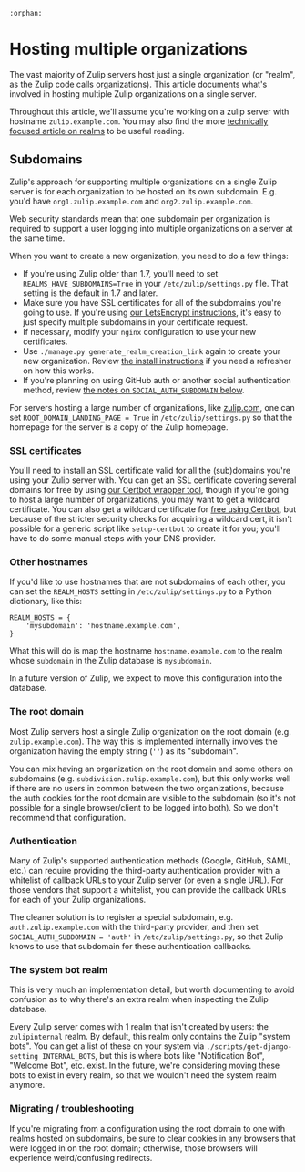 ```eval_rst
:orphan:
```

# Hosting multiple organizations

The vast majority of Zulip servers host just a single organization (or
"realm", as the Zulip code calls organizations).  This article
documents what's involved in hosting multiple Zulip organizations on a
single server.

Throughout this article, we'll assume you're working on a zulip server
with hostname `zulip.example.com`.  You may also find the more
[technically focused article on realms](../subsystems/realms.md) to be useful
reading.

## Subdomains

Zulip's approach for supporting multiple organizations on a single
Zulip server is for each organization to be hosted on its own
subdomain.  E.g. you'd have `org1.zulip.example.com` and
`org2.zulip.example.com`.

Web security standards mean that one subdomain per organization is
required to support a user logging into multiple organizations on a
server at the same time.

When you want to create a new organization, you need to do a few
things:

* If you're using Zulip older than 1.7, you'll need to set
  `REALMS_HAVE_SUBDOMAINS=True` in your `/etc/zulip/settings.py`
  file.  That setting is the default in 1.7 and later.
* Make sure you have SSL certificates for all of the subdomains you're
  going to use.  If you're using
  [our LetsEncrypt instructions](ssl-certificates.md), it's easy to
  just specify multiple subdomains in your certificate request.
* If necessary, modify your `nginx` configuration to use your new
  certificates.
* Use `./manage.py generate_realm_creation_link` again to create your
  new organization.  Review
  [the install instructions](install.md) if you need a
  refresher on how this works.
* If you're planning on using GitHub auth or another social
  authentication method, review
  [the notes on `SOCIAL_AUTH_SUBDOMAIN` below](#authentication).

For servers hosting a large number of organizations, like
[zulip.com](https://zulip.com), one can set `ROOT_DOMAIN_LANDING_PAGE
= True` in `/etc/zulip/settings.py` so that the homepage for the
server is a copy of the Zulip homepage.

### SSL certificates

You'll need to install an SSL certificate valid for all the
(sub)domains you're using your Zulip server with.  You can get an SSL
certificate covering several domains for free by using
[our Certbot wrapper tool](../production/ssl-certificates.html#after-zulip-is-already-installed),
though if you're going to host a large number of organizations, you
may want to get a wildcard certificate.  You can also get a wildcard
certificate for
[free using Certbot](https://community.letsencrypt.org/t/getting-wildcard-certificates-with-certbot/56285),
but because of the stricter security checks for acquiring a wildcard
cert, it isn't possible for a generic script like `setup-certbot` to
create it for you; you'll have to do some manual steps with your DNS
provider.

### Other hostnames

If you'd like to use hostnames that are not subdomains of each other,
you can set the `REALM_HOSTS` setting in `/etc/zulip/settings.py` to a
Python dictionary, like this:

```
REALM_HOSTS = {
    'mysubdomain': 'hostname.example.com',
}
```

What this will do is map the hostname `hostname.example.com` to the
realm whose `subdomain` in the Zulip database is `mysubdomain`.

In a future version of Zulip, we expect to move this configuration
into the database.

### The root domain

Most Zulip servers host a single Zulip organization on the root domain
(e.g. `zulip.example.com`).  The way this is implemented internally
involves the organization having the empty string (`''`) as its
"subdomain".

You can mix having an organization on the root domain and some others
on subdomains (e.g. `subdivision.zulip.example.com`), but this only
works well if there are no users in common between the two
organizations, because the auth cookies for the root domain are
visible to the subdomain (so it's not possible for a single
browser/client to be logged into both).  So we don't recommend that
configuration.

### Authentication

Many of Zulip's supported authentication methods (Google, GitHub,
SAML, etc.) can require providing the third-party authentication
provider with a whitelist of callback URLs to your Zulip server (or
even a single URL).  For those vendors that support a whitelist, you
can provide the callback URLs for each of your Zulip organizations.

The cleaner solution is to register a special subdomain, e.g.
`auth.zulip.example.com` with the third-party provider, and then set
`SOCIAL_AUTH_SUBDOMAIN = 'auth'` in `/etc/zulip/settings.py`, so that
Zulip knows to use that subdomain for these authentication callbacks.

### The system bot realm

This is very much an implementation detail, but worth documenting to
avoid confusion as to why there's an extra realm when inspecting the
Zulip database.

Every Zulip server comes with 1 realm that isn't created by users: the
`zulipinternal` realm.  By default, this realm only contains the Zulip "system
bots".  You can get a list of these on your system via
`./scripts/get-django-setting INTERNAL_BOTS`, but this is where bots
like "Notification Bot", "Welcome Bot", etc. exist.  In the future,
we're considering moving these bots to exist in every realm, so that
we wouldn't need the system realm anymore.

### Migrating / troubleshooting

If you're migrating from a configuration using the root domain to one
with realms hosted on subdomains, be sure to clear cookies in any
browsers that were logged in on the root domain; otherwise, those
browsers will experience weird/confusing redirects.
